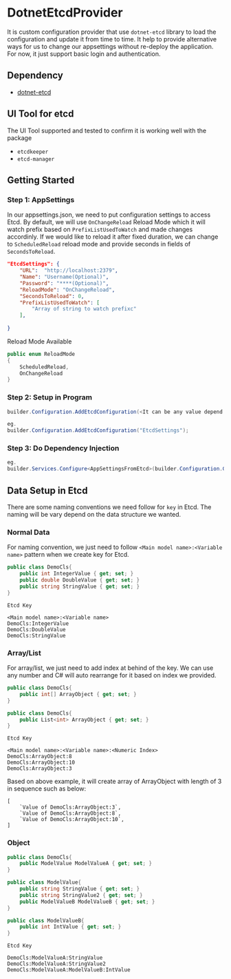 # DotnetEtcdProvider
It is custom configuration provider that use `dotnet-etcd` library to load the configuration and update it from time to time. It help to provide alternative ways for us to change our appsettings without re-deploy the application. For now, it just support basic login and authentication.

## Dependency
- [dotnet-etcd](https://github.com/shubhamranjan/dotnet-etcd)

## UI Tool for etcd
The UI Tool supported and tested to confirm it is working well with the package
- `etcdkeeper` 
- `etcd-manager`

## Getting Started

### Step 1: AppSettings
In our appsettings.json, we need to put configuration settings to access Etcd.
By default, we will use `OnChangeReload` Reload Mode which it will watch prefix based on `PrefixListUsedToWatch` and made changes accordinly. If we would like to reload it after fixed duration, we can change to `ScheduledReload` reload mode and provide seconds in fields of `SecondsToReload`.


```json
"EtcdSettings": {
    "URL":  "http://localhost:2379",
    "Name": "Username(Optional)",
    "Password": "****(Optional)",
    "ReloadMode": "OnChangeReload",
    "SecondsToReload": 0,
    "PrefixListUsedToWatch": [
        "Array of string to watch prefixc"
    ],
    
}
```

Reload Mode Available
```csharp
public enum ReloadMode
{
    ScheduledReload,
    OnChangeReload
}
```

### Step 2: Setup in Program
```csharp
builder.Configuration.AddEtcdConfiguration(<It can be any value depend on the name we used to setup in appsettings.json>);

eg.
builder.Configuration.AddEtcdConfiguration("EtcdSettings");
```

### Step 3: Do Dependency Injection
```csharp
eg.
builder.Services.Configure<AppSettingsFromEtcd>(builder.Configuration.GetSection("AppSettingsFromEtcd"));
```

## Data Setup in Etcd
There are some naming conventions we need follow for `key` in Etcd. The naming will be vary depend on the data structure we wanted.

### Normal Data
For naming convention, we just need to follow `<Main model name>:<Variable name>` pattern when we create key for Etcd.

```csharp
public class DemoCls{
    public int IntegerValue { get; set; }
    public double DoubleValue { get; set; }
    public string StringValue { get; set; }
}
```

`Etcd Key`
``` 
<Main model name>:<Variable name>
DemoCls:IntegerValue
DemoCls:DoubleValue
DemoCls:StringValue
```


### Array/List
For array/list, we just need to add index at behind of the key. We can use any number and C# will auto rearrange for it based on index we provided. 

```csharp
public class DemoCls{
    public int[] ArrayObject { get; set; }
}

public class DemoCls{
    public List<int> ArrayObject { get; set; }
}
```

`Etcd Key`
``` 
<Main model name>:<Variable name>:<Numeric Index>
DemoCls:ArrayObject:8
DemoCls:ArrayObject:10
DemoCls:ArrayObject:3
```

Based on above example, it will create array of ArrayObject with length of 3 in sequence such as below:
```
[
    `Value of DemoCls:ArrayObject:3`,
    `Value of DemoCls:ArrayObject:8`,
    `Value of DemoCls:ArrayObject:10`,
]
```

### Object


```csharp
public class DemoCls{
    public ModelValue ModelValueA { get; set; }
}

public class ModelValue{
    public string StringValue { get; set; }
    public string StringValue2 { get; set; }
    public ModelValueB ModelValueB { get; set; }
}

public class ModelValueB{
    public int IntValue { get; set; }
}
```

`Etcd Key`
``` 
DemoCls:ModelValueA:StringValue
DemoCls:ModelValueA:StringValue2
DemoCls:ModelValueA:ModelValueB:IntValue
```
